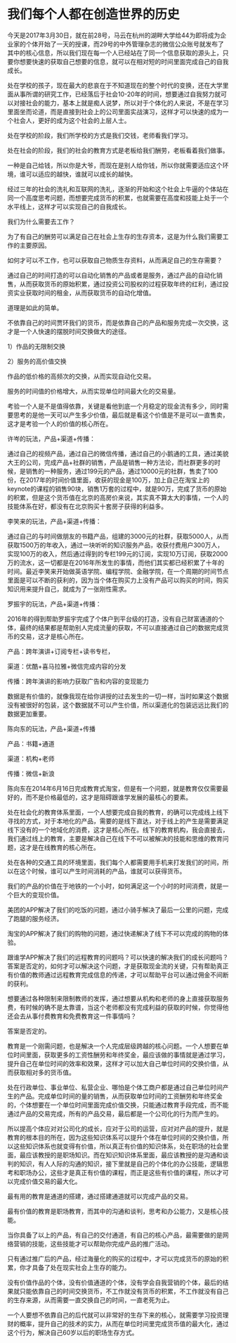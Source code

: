 # 我们每个人都在创造世界的历史

今天是2017年3月30日，就在前28号，马云在杭州的湖畔大学给44为即将成为企业家的个体开始了一天的授课，而29号的中外管理杂志的微信公众账号就发布了其中的核心信息，所以我们现在每一个人已经站在了同一个信息获取的源头上，只要你想要快速的获取自己想要的信息，就可以在相对短的时间里面完成自己的自我成长。

处在学校的孩子，现在最大的悲哀在于不知道现在的整个时代的变换，还在大学里面从事所谓的研究工作，已经落后于社会10-20年的时间，想要通过自我努力就可以对接社会的能力，基本上就是痴人说梦，所以对于个体化的人来说，不是在学习里面坐而论道，而是直接到社会上的公司里面实战演习，这样才可以快速的成为一个社会人，更好的成为这个社会的上层人士。

处在学校的阶段，我们所学校的方式是我们交钱，老师看我们学习。

处在社会的阶段，我们的社会的教育方式是老板给我们酬劳，老板看着我们做事。

一种是自己给钱，所以你是大爷，而现在是别人给你钱，所以你就需要适应这个环境，谁可以适应的越快，谁就可以成长的越快。

经过三年的社会的洗礼和互联网的洗礼，逐渐的开始和这个社会上牛逼的个体站在同一个高度思考问题，而想要完成货币的积累，也就需要在高度和技能上处于一个水平线上，这样才可以实现自己的自我成长。

我们为什么需要去工作？

为了有自己的酬劳可以满足自己在社会上生存的生存资本，这是为什么我们需要工作的主要原因。

如何才可以不工作，也可以获取自己物质生存资料，从而满足自己的生存需要？

通过自己的时间打造的可以自动化销售的产品或者是服务，通过产品的自动化销售，从而获取货币的原始积累，通过投资公司股权的过程获取年终的红利，通过投资实业获取时间的租金，从而获取货币的自动化增值。

道理是如此的简单。

不依靠自己的时间贾环我们的货币，而是依靠自己的产品和服务完成一次交换，这才是一个人快速的摆脱时间交换做大的途径。

1）作品的无限制交换

2）服务的高价值交换

作品的低价格的高频次的交换，从而实现自动化交易。

服务的时间值的价格增大，从而实现单位时间最大化的交易量。

考验一个人是不是值得依靠，关键是看他到底一个月稳定的现金流有多少，同时需要思考的是他一天可以产生多少价值，最后就是看这个价值是不是可以一直售卖，这才是考验一个人的价值的核心所在。

许岑的玩法，产品+渠道+传播：

通过自己的视频产品，通过自己的微信传播，通过自己的小鹅通的工具，通过美貌大王的公司，完成产品+社群的销售，产品是销售一种方法论，而社群更多的时候，是销售的一种服务，通过199元的产品，通过10000元的社群，售卖了100份，在2017年的时间价值里面，收获的现金是100万，加上自己在淘宝上的keynote的课程的销售90块，销售1万套的过程中，就是90万，完成了货币的原始的积累，但是这个货币值在北京的高房价来说，其实真不算太大的事情，一个人的技能体系在好，都没有在北京购买十套房子获得的利益多。

李笑来的玩法，产品+渠道+传播：

通过自己的与时间做朋友的书籍产品，组建的3000元的社群，获取5000人，从而获取1500万的年收入，通过一块听听的知识服务产品，收获付费用户300万人，实现100万的收入，然后通过得到的专栏199元的订阅，实现10万订阅，获取2000万的流水，这一切都是在2016年所发生的事情，而他们其实都已经积累了十年的时间。最近李笑来开始做英语学院、编程学院、金融学院，在一个周期的时间节点里面是可以不断的获利的，因为当个体在购买力上没有产品可以购买的时间，购买知识用来提升自己，就成为了一张刚性需求。

罗振宇的玩法，产品+渠道+传播：

2016年的得到帮助罗振宇完成了个体户到平台级的打造，没有自己财富通道的个体，最终的结果都是帮助别人完成流量的获取，不可以直接通过自己的数据完成货币的交易，这才是核心所在。

产品：跨年演讲+订阅专栏+读书专栏，

渠道：优酷+喜马拉雅+微信完成内容的分发

传播：跨年演讲的影响力获取广告和内容的变现能力

数据是有价值的，就像我现在给你讲授的过去发生的一切一样，当时如果这个数据没有被很好的包装，这个数据就不可以产生价值，所以渠道化的包装远远比我们的数据更加重要。

陈向东的玩法，产品+渠道+传播

产品：书籍+通道

渠道：机构+老师

传播：微信+新浪

陈向东在2014年6月16日完成教育式淘宝，但是有一个问题，就是教育仅仅需要最好的，而不是价格最低的，这才是阻碍跟谁学发展的最核心的要素。

处在社会化的教育体系里面，一个人想要完成自我的教育，的确可以完成线上线下寻找的方式，对于本地化的产品，需要的是线下直达，对于线上的产生是需要满足线下没有的一个地域化的消费，这才是核心所在。线下的教育机构，我会直接去，我们通过线上的教育，主要是解决自己在线下不可以被解决的技能和思维的教育问题，这才是在线教育的核心所在。

处在各种的交通工具的环境里面，我们每个人都需要用手机来打发我们的时间，所以在这个时候，谁可以产生时间消耗的产品，谁就可以获得货币。

我们的产品的价值在于地铁的一个小时，如何满足这一个小时的时间消费，就是一个巨大的变现价值。

美团的APP解决了我们的吃饭的问题，通过小骑手解决了最后一公里的问题，完成了跑腿的服务经济。

淘宝的APP解决了我们的购物的问题，通过快递解决了线下不可以完成的购物的体验。

跟谁学APP解决了我们的远程教育的问题吗？可以快速的解决我们的成长问题吗？答案是否定的，如何才可以解决这个问题，才是获取现金流的关键，只有帮助真正有价值的教师通过远程教育完成信息的传递，才可以帮助平台可以通过佣金不间断的获利。

想要通过各种限制来限制教师的发挥，通过想要从机构和老师的身上直接获取服务费，有时候的确不是太靠谱，当这个老师都没有完成利益的获取的时候，你觉得他还会去从事付费教育和免费教育这一件事情吗？

答案是否定的。

教育是一个刚需问题，也是解决一个人完成层级跨越的核心问题。一个人想要在单位时间里面，获取更多的工资性酬劳和年终奖金，最应该做的事情就是通过学习，提升自己在单位时间的效率和效果，这样才可以加大自己单位时间的交换价值，从而获取相对多的货币值。

处在行政单位、事业单位、私营企业、哪怕是个体工商户都是通过自己单位时间产生的产品。完成单位时间的量的销售，从而获取单位时间的工资酬劳和年终奖金的，个体想要在一个单位时间里面完成价值交换，只能通过教育手段完成，而不能通过产品的交易完成，所有的产品交易，最后都是一个公司化的行为而产生的。

所以提高个体应对对公司化的成长，应对于公司的运营，应对对产品的提升，就是教育的根本目的所在，因为这些知识体系可以提升个体在单位时间的交换价值，所以这些知识体系也就变得有价值，所以真正有价值的知识体系，处在职场的社会里面，最应该教授的是职场知识。而在知识知识体系里面，最应该教授的是沟通和谈判的知识，有人人际的沟通的知识，接下里就是自己的个体化的办公技能，逻辑思考和职场办公，这些才是真正有价值的课程，而正是这些有价值的课程，所以才可以完成价值交易的最大化。

最有用的教育是通道的搭建，通过搭建通道就可以完成产品的交易。

最有价值的教育是职场教育，而其中的沟通和谈判，思考和办公能力，又是核心技能。

当你具备了以上的产品，有自己的交付通道，有自己的核心产品，最需要做的是网络营销的技能，这些技能才可以帮助你完成产品的推广活动。

只有通过推广后的产品，经过海量化的购买的过程中，才可以完成货币的原始的积累，你才具备了处在现实社会上生存的能力。

没有价值作品的个体，没有价值通道的个体，没有学会自我营销的个体，最后的结果就只能依靠自己的时间交换货币，不工作就没有货币的积累，不工作就没有自己的生存来源，从而需要一直交换自己的时间，一直老死为止。

一个人要想不依靠自己的后代就可以非常好的生存下来的核心，就需要学习投资理财的概率，提升自己的技术的实力，从而在单位时间里完成货币值的最大化，通过这个行为，解决自己60岁以后的职场生存方式。
